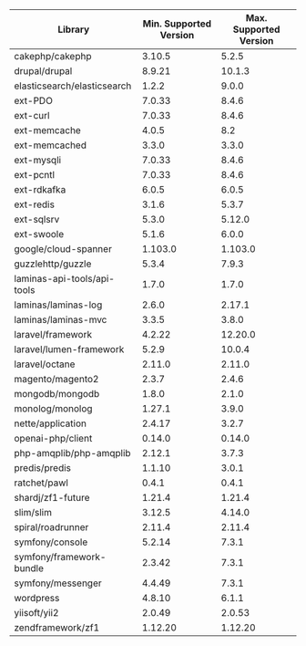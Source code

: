 | Library                     | Min. Supported Version | Max. Supported Version |
|-----------------------------|------------------------|------------------------|
| cakephp/cakephp             | 3.10.5                 | 5.2.5                  |
| drupal/drupal               | 8.9.21                 | 10.1.3                 |
| elasticsearch/elasticsearch | 1.2.2                  | 9.0.0                  |
| ext-PDO                     | 7.0.33                 | 8.4.6                  |
| ext-curl                    | 7.0.33                 | 8.4.6                  |
| ext-memcache                | 4.0.5                  | 8.2                    |
| ext-memcached               | 3.3.0                  | 3.3.0                  |
| ext-mysqli                  | 7.0.33                 | 8.4.6                  |
| ext-pcntl                   | 7.0.33                 | 8.4.6                  |
| ext-rdkafka                 | 6.0.5                  | 6.0.5                  |
| ext-redis                   | 3.1.6                  | 5.3.7                  |
| ext-sqlsrv                  | 5.3.0                  | 5.12.0                 |
| ext-swoole                  | 5.1.6                  | 6.0.0                  |
| google/cloud-spanner        | 1.103.0                | 1.103.0                |
| guzzlehttp/guzzle           | 5.3.4                  | 7.9.3                  |
| laminas-api-tools/api-tools | 1.7.0                  | 1.7.0                  |
| laminas/laminas-log         | 2.6.0                  | 2.17.1                 |
| laminas/laminas-mvc         | 3.3.5                  | 3.8.0                  |
| laravel/framework           | 4.2.22                 | 12.20.0                |
| laravel/lumen-framework     | 5.2.9                  | 10.0.4                 |
| laravel/octane              | 2.11.0                 | 2.11.0                 |
| magento/magento2            | 2.3.7                  | 2.4.6                  |
| mongodb/mongodb             | 1.8.0                  | 2.1.0                  |
| monolog/monolog             | 1.27.1                 | 3.9.0                  |
| nette/application           | 2.4.17                 | 3.2.7                  |
| openai-php/client           | 0.14.0                 | 0.14.0                 |
| php-amqplib/php-amqplib     | 2.12.1                 | 3.7.3                  |
| predis/predis               | 1.1.10                 | 3.0.1                  |
| ratchet/pawl                | 0.4.1                  | 0.4.1                  |
| shardj/zf1-future           | 1.21.4                 | 1.21.4                 |
| slim/slim                   | 3.12.5                 | 4.14.0                 |
| spiral/roadrunner           | 2.11.4                 | 2.11.4                 |
| symfony/console             | 5.2.14                 | 7.3.1                  |
| symfony/framework-bundle    | 2.3.42                 | 7.3.1                  |
| symfony/messenger           | 4.4.49                 | 7.3.1                  |
| wordpress                   | 4.8.10                 | 6.1.1                  |
| yiisoft/yii2                | 2.0.49                 | 2.0.53                 |
| zendframework/zf1           | 1.12.20                | 1.12.20                |
